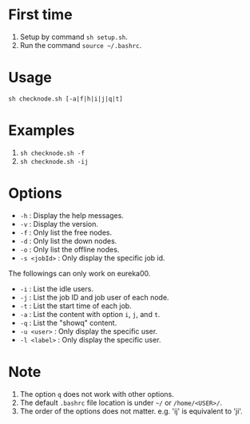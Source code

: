 # First time
1. Setup by command `sh setup.sh`.
2. Run the command `source ~/.bashrc`.

# Usage
`sh checknode.sh [-a|f|h|i|j|q|t]`

# Examples
1. `sh checknode.sh -f`
2. `sh checknode.sh -ij`

# Options
* `-h`         : Display the help messages.
* `-v`         : Display the version.
* `-f`         : Only list the free nodes.
* `-d`         : Only list the down nodes.
* `-o`         : Only list the offline nodes.
* `-s <jobId>` : Only display the specific job id.

The followings can only work on eureka00.

* `-i`         : List the idle users.
* `-j`         : List the job ID and job user of each node.
* `-t`         : List the start time of each job.
* `-a`         : List the content with option `i`, `j`, and `t`.
* `-q`         : List the "showq" content.
* `-u <user>`  : Only display the specific user.
* `-l <label>` : Only display the specific user.


# Note
1. The option `q` does not work with other options. 
2. The default `.bashrc` file location is under `~/` or `/home/<USER>/`.
3. The order of the options does not matter. e.g. 'ij' is equivalent to 'ji'.
